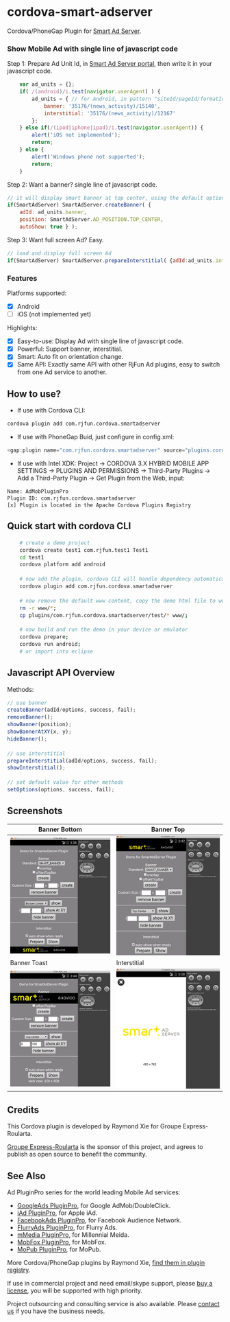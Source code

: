 # cordova-smart-adserver

Cordova/PhoneGap Plugin for [Smart Ad Server](http://smartadserver.com/).

### Show Mobile Ad with single line of javascript code ###

Step 1: Prepare Ad Unit Id, in [Smart Ad Server portal](http://manage.smartadserver.com/), then write it in your javascript code.

```javascript
	var ad_units = {};
	if( /(android)/i.test(navigator.userAgent) ) { 
		ad_units = { // for Android, in pattern "siteId/pageId/formatId"
			banner: '35176/(news_activity)/15140',
			interstitial: '35176/(news_activity)/12167'
		};
	} else if(/(ipod|iphone|ipad)/i.test(navigator.userAgent)) {
		alert('iOS not implemented');
		return;
	} else {
		alert('Windows phone not supported');
		return;
	}
```

Step 2: Want a banner? single line of javascript code.

```javascript
// it will display smart banner at top center, using the default options
if(SmartAdServer) SmartAdServer.createBanner( {
	adId: ad_units.banner, 
	position: SmartAdServer.AD_POSITION.TOP_CENTER, 
	autoShow: true } );
```

Step 3: Want full screen Ad? Easy. 

```javascript
// load and display full screen Ad
if(SmartAdServer) SmartAdServer.prepareInterstitial( {adId:ad_units.interstitial, autoShow:true} );
```

### Features ###

Platforms supported:
- [x] Android
- [ ] iOS (not implemented yet)

Highlights:
- [x] Easy-to-use: Display Ad with single line of javascript code.
- [x] Powerful: Support banner, interstitial.
- [x] Smart: Auto fit on orientation change.
- [x] Same API: Exactly same API with other RjFun Ad plugins, easy to switch from one Ad service to another.

## How to use? ##

* If use with Cordova CLI:
```bash
cordova plugin add com.rjfun.cordova.smartadserver
```

* If use with PhoneGap Buid, just configure in config.xml:
```javascript
<gap:plugin name="com.rjfun.cordova.smartadserver" source="plugins.cordova.io"/>
```

* If use with Intel XDK:
Project -> CORDOVA 3.X HYBRID MOBILE APP SETTINGS -> PLUGINS AND PERMISSIONS -> Third-Party Plugins ->
Add a Third-Party Plugin -> Get Plugin from the Web, input:
```
Name: AdMobPluginPro
Plugin ID: com.rjfun.cordova.smartadserver
[x] Plugin is located in the Apache Cordova Plugins Registry
```

## Quick start with cordova CLI ##
```bash
	# create a demo project
    cordova create test1 com.rjfun.test1 Test1
    cd test1
    cordova platform add android

    # now add the plugin, cordova CLI will handle dependency automatically
    cordova plugin add com.rjfun.cordova.smartadserver

    # now remove the default www content, copy the demo html file to www
    rm -r www/*;
    cp plugins/com.rjfun.cordova.smartadserver/test/* www/;

	# now build and run the demo in your device or emulator
    cordova prepare; 
    cordova run android; 
    # or import into eclipse
```

## Javascript API Overview ##

Methods:
```javascript
// use banner
createBanner(adId/options, success, fail);
removeBanner();
showBanner(position);
showBannerAtXY(x, y);
hideBanner();

// use interstitial
prepareInterstitial(adId/options, success, fail);
showInterstitial();

// set default value for other methods
setOptions(options, success, fail);
```

## Screenshots ##

Banner Bottom | Banner Top
-------|----------
![ScreenShot](docs/banner_bottom.jpg) | ![ScreenShot](docs/banner_top.jpg)
Banner Toast | Interstitial
![ScreenShot](docs/banner_toast.jpg) | ![ScreenShot](docs/interstitial.jpg)

## Credits ##

This Cordova plugin is developed by Raymond Xie for Groupe Express-Roularta.

[Groupe Express-Roularta](http://www.groupe-exp.com/) is the sponsor of this project, and agrees to publish as open source to benefit the community.

## See Also ##

Ad PluginPro series for the world leading Mobile Ad services:

* [GoogleAds PluginPro](https://github.com/floatinghotpot/cordova-admob-pro), for Google AdMob/DoubleClick.
* [iAd PluginPro](https://github.com/floatinghotpot/cordova-iad-pro), for Apple iAd. 
* [FacebookAds PluginPro](https://github.com/floatinghotpot/cordova-plugin-facebookads), for Facebook Audience Network.
* [FlurryAds PluginPro](https://github.com/floatinghotpot/cordova-plugin-flurry), for Flurry Ads.
* [mMedia PluginPro](https://github.com/floatinghotpot/cordova-plugin-mmedia), for Millennial Meida.
* [MobFox PluginPro](https://github.com/floatinghotpot/cordova-mobfox-pro), for MobFox.
* [MoPub PluginPro](https://github.com/floatinghotpot/cordova-plugin-mopub), for MoPub.

More Cordova/PhoneGap plugins by Raymond Xie, [find them in plugin registry](http://plugins.cordova.io/#/search?search=rjfun).

If use in commercial project and need email/skype support, please [buy a license](http://rjfun.github.io/), you will be supported with high priority.

Project outsourcing and consulting service is also available. Please [contact us](mailto:rjfun.mobile@gmail.com) if you have the business needs.

